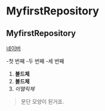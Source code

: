 # MyfirstRepository
## MyfirstRepository

[네이버](https://naver.com)

-첫 번째
 -두 번째
   -세 번째
   
1. **볼드체**
2. __볼드체__
3. *이탤릭체*

>문단 모양이 된거죠.
>

